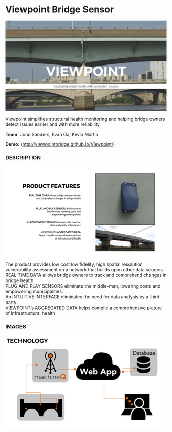 # Viewpoint Bridge Sensor
![](viewpoint_title.png)
  
Viewpoint simplifies structural health monitoring and helping bridge owners detect issues earlier and with more reliability.  

**Team**: Jono Sanders, Evan OJ, Kevin Martin

**Demo**: (http://viewpointbridge.github.io/Viewpoint/)

### DESCRIPTION
![](viewpoint_features.png)

The product provides low cost low fidelity, high spatial resolution vulnerability assessment on a network that builds upon other data sources.
REAL-TIME DATA allows bridge owners to track and comprehend changes in bridge health.    
PLUG AND PLAY SENSORS eliminate the middle-man, lowering costs and empowering municipalities.    
An INTUITIVE INTERFACE eliminates the need for data analysis by a third party.    
VIEWPOINT’s AGGREGATED DATA helps compile a comprehensive picture of infrastructural health

### IMAGES
![](viewpoint_tech.png)

